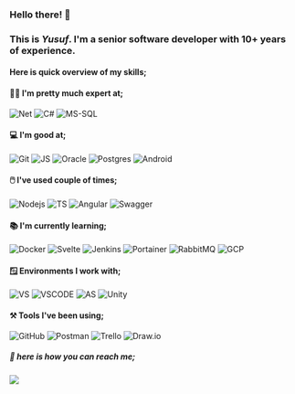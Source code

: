 ### Hello there! 👋 
### **This is _Yusuf_.** I'm a senior software developer with 10+ years of experience.

#### Here is quick overview of my skills;

#### 👨‍💻 I'm pretty much expert at;
![Net](https://img.shields.io/badge/.NET-512BD4.svg?style=for-the-badge&logo=dotnet&logoColor=white)
![C#](https://img.shields.io/badge/C%20Sharp-239120.svg?style=for-the-badge&logo=C-Sharp&logoColor=white)
![MS-SQL](https://img.shields.io/badge/Microsoft%20SQL%20Server-CC2927.svg?style=for-the-badge&logo=Microsoft-SQL-Server&logoColor=white)
#### 💻 I'm good at;
![Git](https://img.shields.io/badge/Git-F05032.svg?style=for-the-badge&logo=Git&logoColor=white)
![JS](https://img.shields.io/badge/JavaScript-F7DF1E.svg?style=for-the-badge&logo=JavaScript&logoColor=black)
![Oracle](https://img.shields.io/badge/Oracle-F80000.svg?style=for-the-badge&logo=Oracle&logoColor=white)
![Postgres](https://img.shields.io/badge/PostgreSQL-4169E1.svg?style=for-the-badge&logo=PostgreSQL&logoColor=white)
![Android](https://img.shields.io/badge/Android-3DDC84.svg?style=for-the-badge&logo=Android&logoColor=white)
#### 🖱️ I've used couple of times;
![Nodejs](https://img.shields.io/badge/Node.js-339933.svg?style=for-the-badge&logo=nodedotjs&logoColor=white)
![TS](https://img.shields.io/badge/TypeScript-3178C6.svg?style=for-the-badge&logo=TypeScript&logoColor=white)
![Angular](https://img.shields.io/badge/Angular-DD0031.svg?style=for-the-badge&logo=Angular&logoColor=white)
![Swagger](https://img.shields.io/badge/Swagger-85EA2D.svg?style=for-the-badge&logo=Swagger&logoColor=black)
#### 📚 I'm currently learning;
![Docker](https://img.shields.io/badge/Docker-2496ED.svg?style=for-the-badge&logo=Docker&logoColor=white)
![Svelte](https://img.shields.io/badge/Svelte-FF3E00.svg?style=for-the-badge&logo=Svelte&logoColor=white)
![Jenkins](https://img.shields.io/badge/Jenkins-D24939.svg?style=for-the-badge&logo=Jenkins&logoColor=white)
![Portainer](https://img.shields.io/badge/Portainer-13BEF9.svg?style=for-the-badge&logo=Portainer&logoColor=white)
![RabbitMQ](https://img.shields.io/badge/RabbitMQ-FF6600.svg?style=for-the-badge&logo=RabbitMQ&logoColor=white)
![GCP](https://img.shields.io/badge/Google%20Cloud-4285F4.svg?style=for-the-badge&logo=Google-Cloud&logoColor=white)
#### 🪟 Environments I work with;
![VS](https://img.shields.io/badge/Visual%20Studio-5C2D91.svg?style=for-the-badge&logo=Visual-Studio&logoColor=white)
![VSCODE](https://img.shields.io/badge/Visual%20Studio%20Code-007ACC.svg?style=for-the-badge&logo=Visual-Studio-Code&logoColor=white)
![AS](https://img.shields.io/badge/Android%20Studio-3DDC84.svg?style=for-the-badge&logo=Android-Studio&logoColor=white)
![Unity](https://img.shields.io/badge/Unity-FFFFFF.svg?style=for-the-badge&logo=Unity&logoColor=black)
#### ⚒️ Tools I've been using;
![GitHub](https://img.shields.io/badge/GitHub-181717.svg?style=for-the-badge&logo=GitHub&logoColor=white)
![Postman](https://img.shields.io/badge/Postman-FF6C37.svg?style=for-the-badge&logo=Postman&logoColor=white)
![Trello](https://img.shields.io/badge/Trello-0052CC.svg?style=for-the-badge&logo=Trello&logoColor=white)
![Draw.io](https://img.shields.io/badge/diagrams.net-F08705.svg?style=for-the-badge&logo=diagramsdotnet&logoColor=white)
##### 🎤 here is how you can reach me; 
<a href="https://www.linkedin.com/in/yyavci/">
  <img src="https://img.shields.io/badge/LinkedIn-0A66C2.svg?style=for-the-badge&logo=LinkedIn&logoColor=white" />
</a>
<!--
**yyavci/yyavci** is a ✨ _special_ ✨ repository because its `README.md` (this file) appears on your GitHub profile.

Here are some ideas to get you started:

- 🔭 I’m currently working on ...
- 🌱 I’m currently learning ...
- 👯 I’m looking to collaborate on ...
- 🤔 I’m looking for help with ...
- 💬 Ask me about ...
- 📫 How to reach me: ...
- 😄 Pronouns: ...
- ⚡ Fun fact: ...
-->
